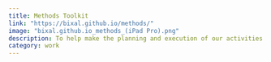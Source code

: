 ```yaml
---
title: Methods Toolkit
link: "https://bixal.github.io/methods/"
image: "bixal.github.io_methods_(iPad Pro).png"
description: To help make the planning and execution of our activities easier for us and more accessible for others at Bixal, we're developing this internal toolkit based on the 18F original. The goal is to have it continually reflect the needs of our current practice.
category: work
---
```

